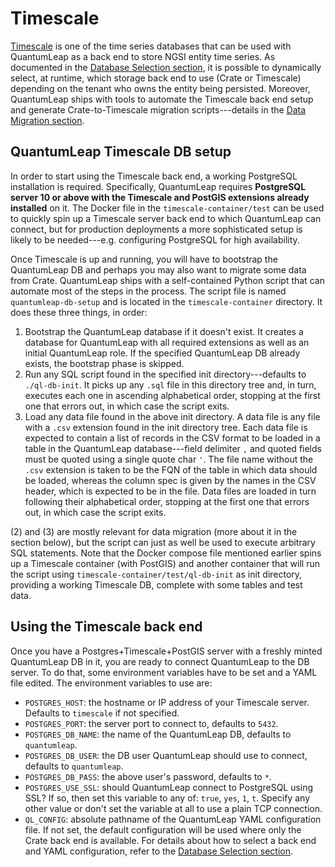 # Timescale

[Timescale][timescale] is one of the time series databases that can be
used with QuantumLeap as a back end to store NGSI entity time series.
As documented in the [Database Selection section][admin.db], it is
possible to dynamically select, at runtime, which storage back end to
use (Crate or Timescale) depending on the tenant who owns the entity
being persisted. Moreover, QuantumLeap ships with tools to automate the
Timescale back end setup and generate Crate-to-Timescale migration
scripts---details in the [Data Migration section][admin.dm].

## QuantumLeap Timescale DB setup

In order to start using the Timescale back end, a working PostgreSQL
installation is required. Specifically, QuantumLeap requires
**PostgreSQL server 10 or above with the Timescale and PostGIS
extensions already installed** on it. The Docker file in the
`timescale-container/test` can be used to quickly spin up a Timescale
server back end to which QuantumLeap can connect, but for
production deployments a more sophisticated setup is likely to
be needed---e.g. configuring PostgreSQL for high availability.

Once Timescale is up and running, you will have to bootstrap the
QuantumLeap DB and perhaps you may also want to migrate some data
from Crate. QuantumLeap ships with a self-contained Python script
that can automate most of the steps in the process. The script file
is named `quantumleap-db-setup` and is located in the
`timescale-container` directory. It does these three things, in order:

1. Bootstrap the QuantumLeap database if it doesn't exist. It creates
   a database for QuantumLeap with all required extensions as well as
   an initial QuantumLeap role. If the specified QuantumLeap DB already
   exists, the bootstrap phase is skipped.
2. Run any SQL script found in the specified init directory---defaults
   to `./ql-db-init`. It picks up any `.sql` file in this directory
   tree and, in turn, executes each one in ascending alphabetical
   order, stopping at the first one that errors out, in which case
   the script exits.
3. Load any data file found in the above init directory. A data file
   is any file with a `.csv` extension found in the init directory
   tree. Each data file is expected to contain a list of records in
   the CSV format to be loaded in a table in the QuantumLeap
   database---field delimiter `,` and quoted fields must be quoted
   using a single quote char `'`. The file name without the `.csv`
   extension is taken to be the FQN of the table in which data should
   be loaded, whereas the column spec is given by the names in the
   CSV header, which is expected to be in the file. Data files are
   loaded in turn following their alphabetical order, stopping at
   the first one that errors out, in which case the script exits.

(2) and (3) are mostly relevant for data migration (more about it
in the section below), but the script can just as well be used to
execute arbitrary SQL statements. Note that the Docker compose
file mentioned earlier spins up a Timescale container (with PostGIS)
and another container that will run the script using
`timescale-container/test/ql-db-init` as init directory,
providing a working Timescale DB, complete with some tables
and test data.

## Using the Timescale back end

Once you have a Postgres+Timescale+PostGIS server with a freshly
minted QuantumLeap DB in it, you are ready to connect QuantumLeap
to the DB server. To do that, some environment variables have to
be set and a YAML file edited. The environment variables to use
are:

* `POSTGRES_HOST`: the hostname or IP address of your Timescale server.
  Defaults to `timescale` if not specified.
* `POSTGRES_PORT`: the server port to connect to, defaults to `5432`.
* `POSTGRES_DB_NAME`: the name of the QuantumLeap DB, defaults to
  `quantumleap`.
* `POSTGRES_DB_USER`: the DB user QuantumLeap should use to connect,
  defaults to `quantumleap`.
* `POSTGRES_DB_PASS`: the above user's password, defaults to `*`.
* `POSTGRES_USE_SSL`: should QuantumLeap connect to PostgreSQL using
  SSL? If so, then set this variable to any of: `true`, `yes`, `1`, `t`.
  Specify any other value or don't set the variable at all to use a
  plain TCP connection.
* `QL_CONFIG`: absolute pathname of the QuantumLeap YAML configuration
  file. If not set, the default configuration will be used where only
  the Crate back end is available. For details about how to select a
  back end and YAML configuration, refer to the [Database Selection
  section][admin.db].

[admin.db]: ./db-selection.md
    "QuantumLeap Database Selection"
[admin.dm]: ./dataMigration.md
    "QuantumLeap Data Migration"
[postgres]: https://www.postgresql.org
    "PostgreSQL Home"
[postgis]: https://postgis.net/
    "PostGIS Home"
[timescale]: https://www.timescale.com
    "Timescale Home"
